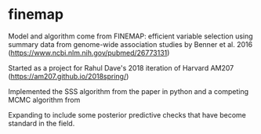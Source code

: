 # finemap

Model and algorithm come from FINEMAP: efficient variable selection using summary data from genome-wide association studies by Benner et al. 2016 (https://www.ncbi.nlm.nih.gov/pubmed/26773131)

Started as a project for Rahul Dave's 2018 iteration of Harvard AM207 (https://am207.github.io/2018spring/)

Implemented the SSS algorithm from the paper in python and a competing MCMC algorithm from 

Expanding to include some posterior predictive checks that have become standard in the field.
